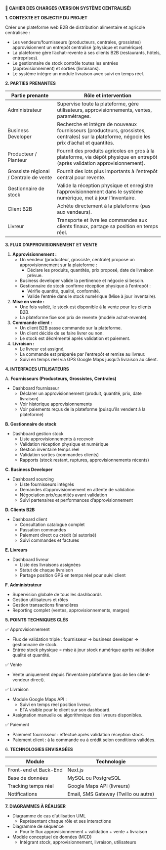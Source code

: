 **📝 CAHIER DES CHARGES (VERSION SYSTÈME CENTRALISÉ)**

**1\. CONTEXTE ET OBJECTIF DU PROJET**

Créer une plateforme web B2B de distribution alimentaire et agricole centralisée :

- Les vendeurs/fournisseurs (producteurs, centrales, grossistes) approvisionnent un entrepôt centralisé (physique et numérique).
- La plateforme gère l’achat-revente à ses clients B2B (restaurants, hôtels, entreprises).
- Le gestionnaire de stock contrôle toutes les entrées (approvisionnement) et sorties (livraisons).
- Le système intègre un module livraison avec suivi en temps réel.

**2\. PARTIES PRENANTES**

| Partie prenante | Rôle et intervention |
| --- | --- |
| Administrateur | Supervise toute la plateforme, gère utilisateurs, approvisionnements, ventes, paramétrages. |
| Business Developer | Recherche et intègre de nouveaux fournisseurs (producteurs, grossistes, centrales) sur la plateforme, négocie les prix d’achat et quantités. |
| Producteur / Planteur | Fournit des produits agricoles en gros à la plateforme, via dépôt physique en entrepôt (après validation approvisionnement). |
| Grossiste régional / Centrale de vente | Fournit des lots plus importants à l’entrepôt central pour revente. |
| Gestionnaire de stock | Valide la réception physique et enregistre l’approvisionnement dans le système numérique, met à jour l’inventaire. |
| Client B2B | Achète directement à la plateforme (pas aux vendeurs). |
| Livreur | Transporte et livre les commandes aux clients finaux, partage sa position en temps réel. |

**3\. FLUX D’APPROVISIONNEMENT ET VENTE**

1. **Approvisionnement :**
    - Un vendeur (producteur, grossiste, centrale) propose un approvisionnement sur la plateforme :
        - Déclare les produits, quantités, prix proposé, date de livraison prévue.
    - Business developer valide la pertinence et négocie si besoin.
    - Gestionnaire de stock confirme réception physique à l’entrepôt :
        - Vérifie quantité, qualité, conformité.
        - Valide l’entrée dans le stock numérique (Mise à jour inventaire).
2. **Mise en vente :**
    - Une fois validé, le stock est disponible à la vente pour les clients B2B.
    - La plateforme fixe son prix de revente (modèle achat-revente).
3. **Commande client :**
    - Un client B2B passe commande sur la plateforme.
    - Un client décide de se faire livrer ou non.
    - Le stock est décrémenté après validation et paiement.
4. **Livraison :**
    - Le livreur est assigné.
    - La commande est préparée par l’entrepôt et remise au livreur.
    - Suivi en temps réel via GPS Google Maps jusqu’à livraison au client.

**4\. INTERFACES UTILISATEURS**

A. **Fournisseurs (Producteurs, Grossistes, Centrales)**

- Dashboard fournisseur
  - Déclarer un approvisionnement (produit, quantité, prix, date livraison)
  - Voir historique approvisionnements
  - Voir paiements reçus de la plateforme (puisqu’ils vendent à la plateforme)

**B. Gestionnaire de stock**

- Dashboard gestion stock
  - Liste approvisionnements à recevoir
  - Validation réception physique et numérique
  - Gestion inventaire temps réel
  - Validation sorties (commandes clients)
  - Rapports (stock restant, ruptures, approvisionnements récents)

**C. Business Developer**

- Dashboard sourcing
  - Liste fournisseurs intégrés
  - Demandes d’approvisionnement en attente de validation
  - Négociation prix/quantités avant validation
  - Suivi partenaires et performances d’approvisionnement

**D. Clients B2B**

- Dashboard client
  - Consultation catalogue complet
  - Passation commandes
  - Paiement direct ou crédit (si autorisé)
  - Suivi commandes et factures

**E. Livreurs**

- Dashboard livreur
  - Liste des livraisons assignées
  - Statut de chaque livraison
  - Partage position GPS en temps réel pour suivi client

**F. Administrateur**

- Supervision globale de tous les dashboards
- Gestion utilisateurs et rôles
- Gestion transactions financières
- Reporting complet (ventes, approvisionnements, marges)

**5\. POINTS TECHNIQUES CLÉS**

✅ Approvisionnement

- Flux de validation triple : fournisseur → business developer → gestionnaire de stock.
- Entrée stock physique = mise à jour stock numérique après validation qualité et quantité.

✅ Vente

- Vente uniquement depuis l’inventaire plateforme (pas de lien client-vendeur direct).

✅ Livraison

- Module Google Maps API :
  - Suivi en temps réel position livreur.
  - ETA visible pour le client sur son dashboard.
- Assignation manuelle ou algorithmique des livreurs disponibles.

✅ Paiement

- Paiement fournisseur : effectué après validation réception stock.
- Paiement client : à la commande ou à crédit selon conditions validées.

6\. **TECHNOLOGIES ENVISAGÉES**

| Module | Technologie |
| --- | --- |
| Front-end et Back-End | Next.js |
| Base de données | MySQL ou PostgreSQL |
| Tracking temps réel | Google Maps API (livreurs) |
| Notifications | Email, SMS Gateway (Twilio ou autre) |

**7\. DIAGRAMMES À RÉALISER**

- Diagramme de cas d’utilisation UML
  - Représentant chaque rôle et ses interactions
- Diagramme de séquence
  - Pour le flux approvisionnement + validation + vente + livraison
- Modèle conceptuel de données (MCD)
  - Intégrant stock, approvisionnement, livraison, utilisateurs
  